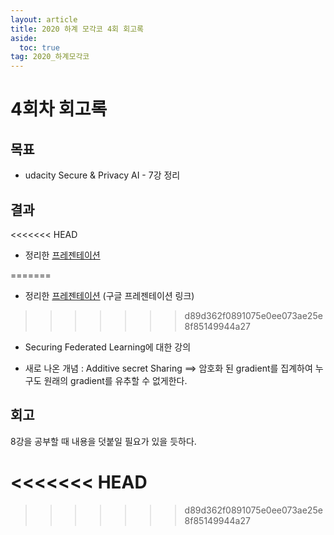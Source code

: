 ```yaml
---
layout: article
title: 2020 하계 모각코 4회 회고록
aside:
  toc: true
tag: 2020_하계모각코
---
```

# 4회차 회고록

## 목표

* udacity Secure & Privacy AI - 7강 정리

## 결과

<<<<<<< HEAD
* 정리한 [프레젠테이션](https://docs.google.com/presentation/d/176qYvGC6BqkRoNi4ulZThzcQXOcMc3Up28ru_OJ2LB4/edit?usp=sharing)

=======
* 정리한 [프레젠테이션](https://docs.google.com/presentation/d/176qYvGC6BqkRoNi4ulZThzcQXOcMc3Up28ru_OJ2LB4/edit?usp=sharing) (구글 프레젠테이션 링크)
>>>>>>> d89d362f0891075e0ee073ae25e8f85149944a27
* Securing Federated Learning에 대한 강의

* 새로 나온 개념 : Additive secret Sharing ==> 암호화 된 gradient를 집계하여 누구도 원래의 gradient를 유추할 수 없게한다.



## 회고

8강을 공부할 때 내용을 덧붙일 필요가 있을 듯하다.

<<<<<<< HEAD
=======







>>>>>>> d89d362f0891075e0ee073ae25e8f85149944a27
